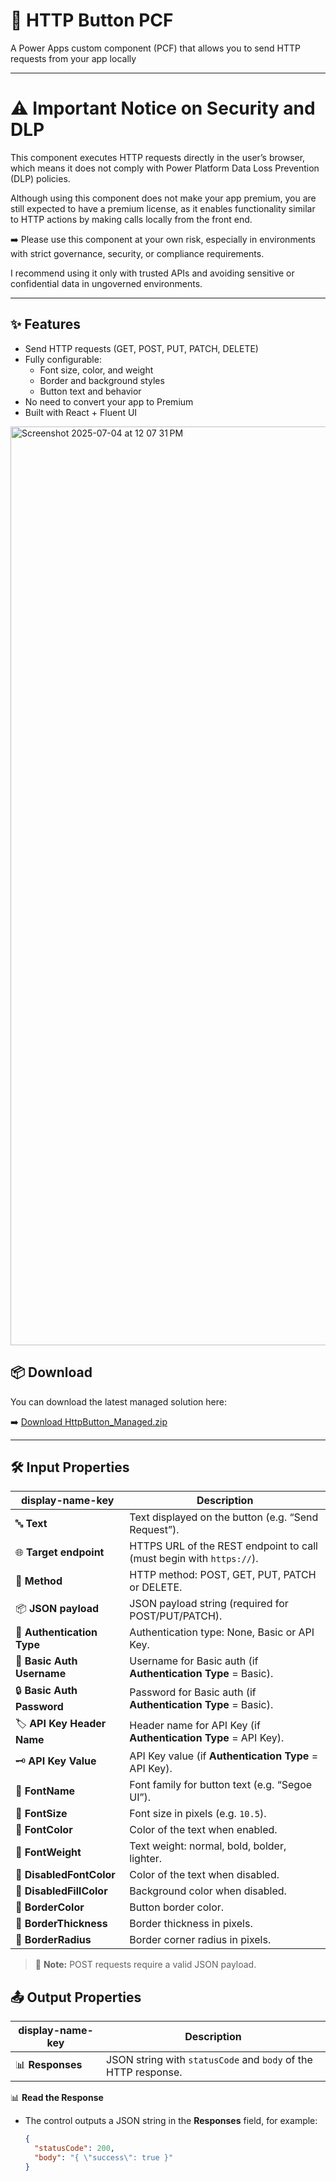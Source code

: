 # 🚀 HTTP Button PCF

A Power Apps custom component (PCF) that allows you to send HTTP requests from your app locally

---


# ⚠️ Important Notice on Security and DLP

This component executes HTTP requests directly in the user’s browser, which means it does not comply with Power Platform Data Loss Prevention (DLP) policies.

Although using this component does not make your app premium, you are still expected to have a premium license, as it enables functionality similar to HTTP actions by making calls locally from the front end.

➡️ Please use this component at your own risk, especially in environments with strict governance, security, or compliance requirements.

I recommend using it only with trusted APIs and avoiding sensitive or confidential data in ungoverned environments.

---

## ✨ Features

- Send HTTP requests (GET, POST, PUT, PATCH, DELETE)
- Fully configurable:
  - Font size, color, and weight
  - Border and background styles
  - Button text and behavior
- No need to convert your app to Premium
- Built with React + Fluent UI

<img width="1470" alt="Screenshot 2025-07-04 at 12 07 31 PM" src="https://github.com/user-attachments/assets/536be601-d57a-4904-84b6-5c79f283afa4" />


## 📦 Download

You can download the latest managed solution here:

➡️ [Download HttpButton_Managed.zip](https://github.com/TuongDoan/http-button-pcf/releases/download/v1.0.1/HttpButton_Managed.zip)

---

## 🛠️ Input Properties

| display-name-key           | Description                                                                                     |
|----------------------------|-------------------------------------------------------------------------------------------------|
| 🔤 **Text**                | Text displayed on the button (e.g. “Send Request”).                                            |
| 🌐 **Target endpoint**     | HTTPS URL of the REST endpoint to call (must begin with `https://`).                            |
| 📨 **Method**              | HTTP method: POST, GET, PUT, PATCH or DELETE.                                                  |
| 📦 **JSON payload**        | JSON payload string (required for POST/PUT/PATCH).                                             |
| 🔑 **Authentication Type** | Authentication type: None, Basic or API Key.                                                   |
| 👤 **Basic Auth Username** | Username for Basic auth (if **Authentication Type** = Basic).                                   |
| 🔒 **Basic Auth Password** | Password for Basic auth (if **Authentication Type** = Basic).                                   |
| 🏷️ **API Key Header Name** | Header name for API Key (if **Authentication Type** = API Key).                                 |
| 🗝️ **API Key Value**       | API Key value (if **Authentication Type** = API Key).                                           |
| 🎨 **FontName**            | Font family for button text (e.g. “Segoe UI”).                                                 |
| 🎨 **FontSize**            | Font size in pixels (e.g. `10.5`).                                                              |
| 🎨 **FontColor**           | Color of the text when enabled.                                                                |
| 🎨 **FontWeight**          | Text weight: normal, bold, bolder, lighter.                                                    |
| 🎨 **DisabledFontColor**   | Color of the text when disabled.                                                               |
| 🎨 **DisabledFillColor**   | Background color when disabled.                                                                |
| 🎨 **BorderColor**         | Button border color.                                                                           |
| 🎨 **BorderThickness**     | Border thickness in pixels.                                                                    |
| 🎨 **BorderRadius**        | Border corner radius in pixels.                                                                |


> 📌 **Note:** POST requests require a valid JSON payload.


## 📤 Output Properties

| display-name-key | Description                                            |
|------------------|--------------------------------------------------------|
| 📊 **Responses**    | JSON string with `statusCode` and `body` of the HTTP response. |


📊 **Read the Response**  
   - The control outputs a JSON string in the **Responses** field, for example:  
     ```json
     {
       "statusCode": 200,
       "body": "{ \"success\": true }"
     }
     ```  



